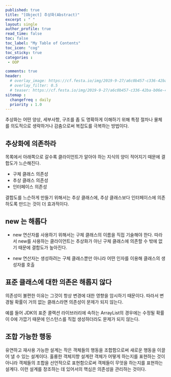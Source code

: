 ```yaml
---
published: true
title: "[Object] 추상화(Abstract)"
excerpt : " "
layout: single
author_profile: true
read_time: false
toc: false
toc_label: "My Table of Contents"
toc_icon: "cog"
toc_sticky: true
categories :
 - OOP

comments: true
header:
  # overlay_image: https://cf.festa.io/img/2019-9-27/a6c0b457-c336-42ba-b06e-462de90ada91.jpg
  # overlay_filter: 0.5
  # teaser: https://cf.festa.io/img/2019-9-27/a6c0b457-c336-42ba-b06e-462de90ada91.jpg
sitemap :
  changefreq : daily
  priority : 1.0
---
```

추상화는 어떤 양상, 세부사항, 구조를 좀 도 명확하게 이해하기 위해 특정 절차나 물체를 의도적으로 생략하거나 감춤으로써 복잡도를 극복하는 방법이다.

## 추상화에 의존하라

목록에서 아래쪽으로 갈수록 클라이언트가 알아야 하는 지식의 양이 적어지기 때문에 결합도가 느슨해진다.

- 구체 클래스 의존성
- 추상 클래스 의존성
- 인터페이스 의존성

결합도를 느슨하게 만들기 위해서는 추상 클래스에, 추상 클래스보다 인터페이스에 의존하도록 만드는 것이 더 효과적이다.

## __new__ 는 해롭다

- new 연산자를 사용하기 위해서는 구체 클래스의 이름을 직접 기술해야 한다. 따라서 new를 사용하는 클라이언트는 추상화가 아닌 구체 클래스에 의존할 수 밖에 없기 때문에 결합도가 높아진다.

- new 연산자는 생성하려는 구체 클래스뿐만 아니라 어떤 인자를 이용해 클래스의 생성자를 호출

## 표준 클래스에 대한 의존은 해롭지 않다

의존성이 불편한 이유는 그것이 항상 변경에 대한 영향을 암시하기 때문이다. 따라서 변경될 확률이 거의 없는 클래스라면 의존성이 문제가 되지 않는다.
  
예를 들어 JDK의 표준 콜랙션 라이브러리에 속하는 ArrayList의 경우에는 수정될 확률이 0에 가깝기 때문에 인스턴스를 직접 생성하더라도 문제가 되지 않는다.

## 조합 가능한 행동

유연하고 재사용 가능한 설계는 작은 객체들의 행동을 조합함으로써 새로운 행동을 이끌어 낼 수 있는 설계이다. 훌륭한 객체지향 설계란 객체가 어떻게 하는지를 표현하는 것이 아니라 객체들의 조합을 선언적으로 표현함으로써 객체들이 무엇을 하는지를 표현하는 설계다. 이런 설계를 창조하는 데 있어서의 핵심은 의존성을 관리하는 것이다.
